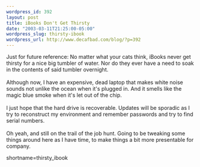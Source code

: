 ```yaml
--- 
wordpress_id: 392
layout: post
title: iBooks Don't Get Thirsty
date: "2003-03-11T21:25:00-05:00"
wordpress_slug: thirsty-ibook
wordpress_url: http://www.decafbad.com/blog/?p=392
---
```

Just for future reference:  No matter what your cats think, iBooks 
never get thirsty for a nice big tumbler of water.  Nor do they
ever have a need to soak in the contents of said tumbler overnight.
<br /><br />
Although now, I have an expensive, dead laptop that makes white
noise sounds not unlike the ocean when it's plugged in.  And it 
smells like the magic blue smoke when it's let out of the chip.
<br /><br />
I just hope that the hard drive is recoverable.  Updates will be
sporadic as I try to reconstruct my environment and remember passwords
and try to find serial numbers.
<br /><br />
Oh yeah, and still on the trail of the job hunt.  Going to be
tweaking some things around here as I have time, to make things
a bit more presentable for company.
<!--more-->
shortname=thirsty_ibook
